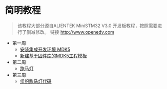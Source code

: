 # 简明教程

>该教程大部分源自ALIENTEK MiniSTM32 V3.0 开发板教程，按照需要进行了删减修改。
>链接 <http://www.openedv.com>

- 第一周
  - [安装集成开发环境 MDK5]
  - [新建基于固件库的MDK5工程模板]
- 第二周
  - [跑马灯]
- 第三周
  - [组织跑马灯代码]


[安装集成开发环境 MDK5]: <./第一周/MDK5简介及安装介绍.md>
[新建基于固件库的MDK5工程模板]: <./第一周/基于固件库的工程模板建立/新建工程模板.md>
[跑马灯]: <./第二周/跑马灯.md>
[组织跑马灯代码]: <./第三周/组织跑马灯代码.md>
